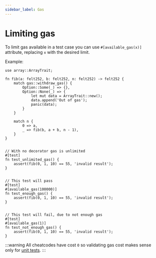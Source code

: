 ```yaml
---
sidebar_label: Gas
---
```


# Limiting gas

To limit gas available in a test case you can use `#[available_gas(x)]` attribute, replacing `x` with the desired limit.

Example:
```
use array::ArrayTrait;

fn fib(a: felt252, b: felt252, n: felt252) -> felt252 {
    match gas::withdraw_gas() {
        Option::Some(_) => {},
        Option::None(_) => {
            let mut data = ArrayTrait::new();
            data.append('Out of gas');
            panic(data);
        }
    }

    match n {
        0 => a,
        _ => fib(b, a + b, n - 1),
    }
}


// With no decorator gas is unlimited
#[test]
fn test_unlimited_gas() {
    assert(fib(0, 1, 10) == 55, 'invalid result');
}


// This test will pass
#[test]
#[available_gas(100000)]
fn test_enough_gas() {
    assert(fib(0, 1, 10) == 55, 'invalid result');
}


// This test will fail, due to not enough gas
#[test]
#[available_gas(1)]
fn test_not_enough_gas() {
    assert(fib(0, 1, 10) == 55, 'invalid result');
}
```

:::warning
All cheatcodes have cost `0` so validating gas cost makes sense only for [unit tests](./01-unit-testing.md).
:::